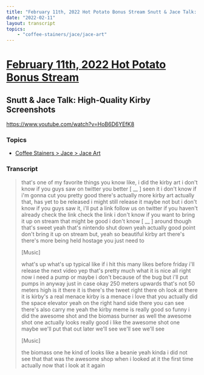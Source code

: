 ```yaml
---
title: "February 11th, 2022 Hot Potato Bonus Stream Snutt & Jace Talk: High-Quality Kirby Screenshots"
date: "2022-02-11"
layout: transcript
topics:
    - "coffee-stainers/jace/jace-art"
---
```

# [February 11th, 2022 Hot Potato Bonus Stream](../2022-02-11.md)
## Snutt & Jace Talk: High-Quality Kirby Screenshots
https://www.youtube.com/watch?v=HoB6D6YEfK8

### Topics
* [Coffee Stainers > Jace > Jace Art](../topics/coffee-stainers/jace/jace-art.md)

### Transcript

> that's one of my favorite things you know like, i did the kirby art i don't know if you guys saw on twitter you better [ __ ] seen it i don't know if i'm gonna cut you pretty good there's actually more kirby art actually that, has yet to be released i might still release it maybe not but i don't know if you guys saw it, i'll put a link follow us on twitter if you haven't already check the link check the link i don't know if you want to bring it up on stream that might be good i don't know [ __ ] around though that's sweet yeah that's nintendo shut down yeah actually good point don't bring it up on stream but, yeah so beautiful kirby art there's there's more being held hostage you just need to
>
> [Music]
>
> what's up what's up typical like if i hit this many likes before friday i'll release the next video yep that's pretty much what it is nice all right now i need a pump or maybe i don't because of the bug but i'll put pumps in anyway just in case okay 250 meters upwards that's not 50 meters high is it there it is there's the tweet right there oh look at there it is kirby's a real menace kirby is a menace i love that you actually did the space elevator yeah on the right hand side there you can see there's also carry me yeah the kirby meme is really good so funny i did the awesome shot and the biomass burner as well the awesome shot one actually looks really good i like the awesome shot one maybe we'll put that out later we'll see we'll see we'll see
>
> [Music]
>
> the biomass one he kind of looks like a beanie yeah kinda i did not see that that was the awesome shop when i looked at it the first time actually now that i look at it again
